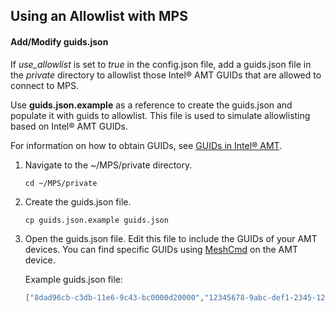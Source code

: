 ## Using an Allowlist with MPS

 #### Add/Modify guids.json

If *use_allowlist* is set to *true* in the config.json file, add a guids.json file in the *private* directory to allowlist those Intel&reg; AMT GUIDs that are allowed to connect to MPS. 

Use **guids.json.example** as a reference to create the guids.json and populate it with guids to allowlist. This file is used to simulate allowlisting based on Intel&reg; AMT GUIDs.

For information on how to obtain GUIDs, see [GUIDs in Intel&reg; AMT](#guids-in-intel-amt).

1. Navigate to the ~/MPS/private directory.

    ```
    cd ~/MPS/private
    ```

2. Create the guids.json file.

    ```
    cp guids.json.example guids.json
    ```

3. Open the guids.json file. Edit this file to include the GUIDs of your AMT devices. You can find specific GUIDs using [MeshCmd](#guids-in-intel-amt) on the AMT device.

    Example guids.json file:
    
    ``` json
    ["8dad96cb-c3db-11e6-9c43-bc0000d20000","12345678-9abc-def1-2345-123456789000"]
    
    ```